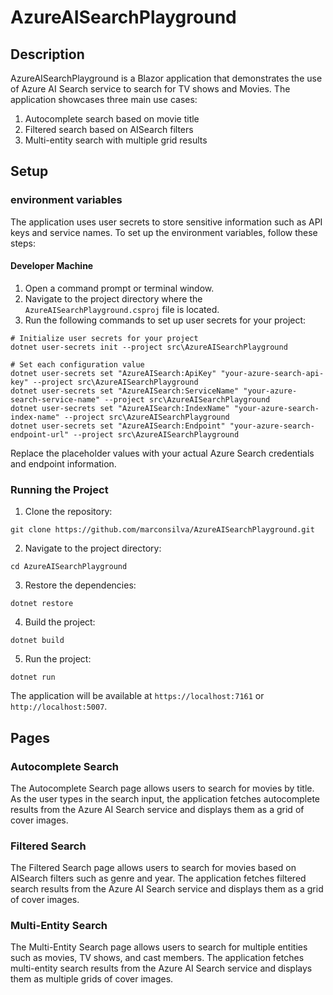 # AzureAISearchPlayground

## Description

AzureAISearchPlayground is a Blazor application that demonstrates the use of Azure AI Search service to search for TV shows and Movies. The application showcases three main use cases:

1. Autocomplete search based on movie title
2. Filtered search based on AISearch filters
3. Multi-entity search with multiple grid results

## Setup

### environment variables
The application uses user secrets to store sensitive information such as API keys and service names. To set up the environment variables, follow these steps:

#### Developer Machine
1. Open a command prompt or terminal window.
2. Navigate to the project directory where the `AzureAISearchPlayground.csproj` file is located.
3. Run the following commands to set up user secrets for your project:
```
# Initialize user secrets for your project
dotnet user-secrets init --project src\AzureAISearchPlayground

# Set each configuration value
dotnet user-secrets set "AzureAISearch:ApiKey" "your-azure-search-api-key" --project src\AzureAISearchPlayground
dotnet user-secrets set "AzureAISearch:ServiceName" "your-azure-search-service-name" --project src\AzureAISearchPlayground
dotnet user-secrets set "AzureAISearch:IndexName" "your-azure-search-index-name" --project src\AzureAISearchPlayground
dotnet user-secrets set "AzureAISearch:Endpoint" "your-azure-search-endpoint-url" --project src\AzureAISearchPlayground
```
Replace the placeholder values with your actual Azure Search credentials and endpoint information.

### Running the Project

1. Clone the repository:

```
git clone https://github.com/marconsilva/AzureAISearchPlayground.git
```

2. Navigate to the project directory:

```
cd AzureAISearchPlayground
```

3. Restore the dependencies:

```
dotnet restore
```

4. Build the project:

```
dotnet build
```

5. Run the project:

```
dotnet run
```

The application will be available at `https://localhost:7161` or `http://localhost:5007`.

## Pages

### Autocomplete Search

The Autocomplete Search page allows users to search for movies by title. As the user types in the search input, the application fetches autocomplete results from the Azure AI Search service and displays them as a grid of cover images.

### Filtered Search

The Filtered Search page allows users to search for movies based on AISearch filters such as genre and year. The application fetches filtered search results from the Azure AI Search service and displays them as a grid of cover images.

### Multi-Entity Search

The Multi-Entity Search page allows users to search for multiple entities such as movies, TV shows, and cast members. The application fetches multi-entity search results from the Azure AI Search service and displays them as multiple grids of cover images.
